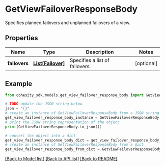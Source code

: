 # GetViewFailoverResponseBody

Specifies planned failovers and unplanned failovers of a view.

## Properties

Name | Type | Description | Notes
------------ | ------------- | ------------- | -------------
**failovers** | [**List[Failover]**](Failover.md) | Specifies a list of failovers. | [optional] 

## Example

```python
from cohesity_sdk.models.get_view_failover_response_body import GetViewFailoverResponseBody

# TODO update the JSON string below
json = "{}"
# create an instance of GetViewFailoverResponseBody from a JSON string
get_view_failover_response_body_instance = GetViewFailoverResponseBody.from_json(json)
# print the JSON string representation of the object
print(GetViewFailoverResponseBody.to_json())

# convert the object into a dict
get_view_failover_response_body_dict = get_view_failover_response_body_instance.to_dict()
# create an instance of GetViewFailoverResponseBody from a dict
get_view_failover_response_body_from_dict = GetViewFailoverResponseBody.from_dict(get_view_failover_response_body_dict)
```
[[Back to Model list]](../README.md#documentation-for-models) [[Back to API list]](../README.md#documentation-for-api-endpoints) [[Back to README]](../README.md)


